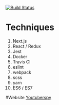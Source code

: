 [![Build Status](https://travis-ci.org/DumDumGeniuss/series-helper.svg?branch=master)](https://travis-ci.org/DumDumGeniuss/series-helper)

# Techniques
1. Next.js
2. React / Redux
3. Jest
4. Docker
5. Travis CI
6. eslint
7. webpack
8. scss
9. yarn
10. ES6 / ES7

#Website
[Youtuberspy](https://www.youtuberspy.com/)
